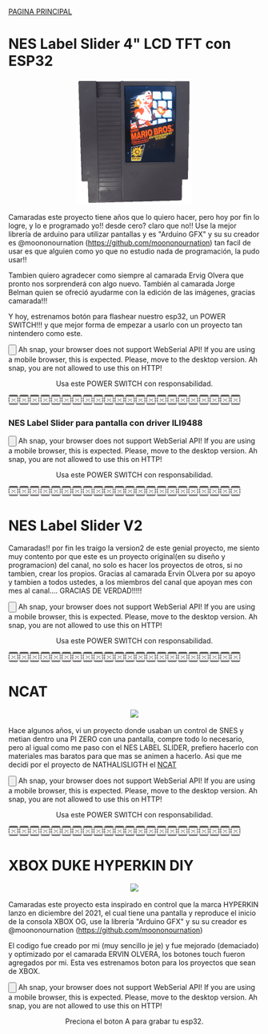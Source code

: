 [PAGINA PRINCIPAL](index.md)

# NES Label Slider 4" LCD TFT con ESP32



<p align="center">
 <img src="imagenes/cartucho.gif"
height="250">
</p>

Camaradas este proyecto tiene años que lo quiero hacer, pero hoy por fin lo logre, y lo e programado yo!! desde cero? claro que no!!
Use la mejor librería de arduino para utilizar pantallas y es "Arduino GFX" y su su creador es @moononournation (https://github.com/moononournation) tan facil de usar es que alguien como yo que no estudio nada de programación, la pudo usar!!

Tambien quiero agradecer como siempre al camarada Ervig Olvera que pronto nos sorprenderá con algo nuevo. También al camarada Jorge Belman quien se ofreció ayudarme con la edición de las imágenes, gracias camarada!!!

Y hoy, estrenamos botón para flashear nuestro esp32, un POWER SWITCH!!! y que mejor forma de empezar a usarlo con un proyecto tan nintendero como este.


 <esp-web-install-button manifest="proyectos/varios/nescart/manifest.json">
 
  <script type="module" src="web/install-button.js?module"></script>
  <input class="btn" type="button" slot="activate"/>
  <span slot="unsupported">Ah snap, your browser does not support WebSerial API! If you are using a mobile browser, this is expected. Please, move to the desktop version.</span>
  <span slot="not-allowed">Ah snap, you are not allowed to use this on HTTP!</span>
</esp-web-install-button>
<p align="center">
Usa este POWER SWITCH con responsabilidad.
</p>



<script>
  // preload bg images
  var img1 = new Image();
  var img2 = new Image();
  img1.src="pswitch_h.png";
  img2.src="pswitch_p.png";
</script>

<img src="imagenes/dividir.jpg"
height="20"><img src="imagenes/dividir.jpg"
height="20">

### NES Label Slider para pantalla con driver ILI9488

 <esp-web-install-button manifest="proyectos/varios/nescart/ILI9488/manifest.json">
 
  <script type="module" src="web/install-button.js?module"></script>
  <input class="btn" type="button" slot="activate"/>
  <span slot="unsupported">Ah snap, your browser does not support WebSerial API! If you are using a mobile browser, this is expected. Please, move to the desktop version.</span>
  <span slot="not-allowed">Ah snap, you are not allowed to use this on HTTP!</span>
</esp-web-install-button>
<p align="center">
Usa este POWER SWITCH con responsabilidad.
</p>



<script>
  // preload bg images
  var img1 = new Image();
  var img2 = new Image();
  img1.src="pswitch_h.png";
  img2.src="pswitch_p.png";
</script>

<img src="imagenes/dividir.jpg"
height="20"><img src="imagenes/dividir.jpg"
height="20">

# NES Label Slider V2
Camaradas!! por fin les traigo la version2 de este genial proyecto, me siento muy contento por que este es un proyecto original(en su diseño y programacion) del canal, no solo es hacer los proyectos de otros, si no tambien, crear los propios. Gracias al camarada Ervin OLvera por su apoyo y tambien a todos ustedes, a los miembros del canal que apoyan mes con mes al canal.... GRACIAS DE VERDAD!!!!!

 <esp-web-install-button manifest="proyectos/varios/nescart/v2/manifest.json">
 
  <script type="module" src="web/install-button.js?module"></script>
  <input class="btn" type="button" slot="activate"/>
  <span slot="unsupported">Ah snap, your browser does not support WebSerial API! If you are using a mobile browser, this is expected. Please, move to the desktop version.</span>
  <span slot="not-allowed">Ah snap, you are not allowed to use this on HTTP!</span>
</esp-web-install-button>
<p align="center">
Usa este POWER SWITCH con responsabilidad.
</p>



<script>
  // preload bg images
  var img1 = new Image();
  var img2 = new Image();
  img1.src="pswitch_h.png";
  img2.src="pswitch_p.png";
</script>




<img src="imagenes/dividir.jpg"
height="20"><img src="imagenes/dividir.jpg"
height="20">



# NCAT



<p align="center">
 <img src="imagenes/ncat.png"
height="250">
</p>

Hace algunos años, vi un proyecto donde usaban un control de SNES y metian dentro una PI ZERO con una pantalla, compre todo lo necesario, pero al igual como me paso con el NES LABEL SLIDER, prefiero hacerlo con materiales mas baratos para que mas se animen a hacerlo. Asi que me decidi por el proyecto de NATHALISLIGTH el [NCAT](https://github.com/nathalislight/NCAT)


 <esp-web-install-button manifest="proyectos/varios/ncat/manifest.json">
 
  <script type="module" src="web/install-button.js?module"></script>
  <input class="btn" type="button" slot="activate"/>
  <span slot="unsupported">Ah snap, your browser does not support WebSerial API! If you are using a mobile browser, this is expected. Please, move to the desktop version.</span>
  <span slot="not-allowed">Ah snap, you are not allowed to use this on HTTP!</span>
</esp-web-install-button>
<p align="center">
Usa este POWER SWITCH con responsabilidad.
</p>


<img src="imagenes/dividir.jpg"
height="20"><img src="imagenes/dividir.jpg"
height="20">

# XBOX DUKE HYPERKIN DIY

<p align="center">
 <img src="proyectos/varios/duke/controlxbox.gif"
height="250">
</p>

Camaradas este proyecto esta inspirado en control que la marca HYPERKIN lanzo en diciembre del 2021, el cual tiene una pantalla y reproduce el inicio de la consola XBOX OG, use la librería "Arduino GFX" y su su creador es @moononournation (https://github.com/moononournation)

El codigo fue creado por mi (muy sencillo je je) y fue mejorado (demaciado) y optimizado por el camarada ERVIN OLVERA, los botones touch fueron agregados por mi. Esta ves estrenamos boton para los proyectos que sean de XBOX.


 <esp-web-install-button manifest="proyectos/varios/duke/manifest.json">
 
  <script type="module" src="web/install-button.js?module"></script>
  <input class="btn2" type="button" slot="activate"/>
  <span slot="unsupported">Ah snap, your browser does not support WebSerial API! If you are using a mobile browser, this is expected. Please, move to the desktop version.</span>
  <span slot="not-allowed">Ah snap, you are not allowed to use this on HTTP!</span>
</esp-web-install-button>
<p align="center">
Preciona el boton A para grabar tu esp32.
</p>
